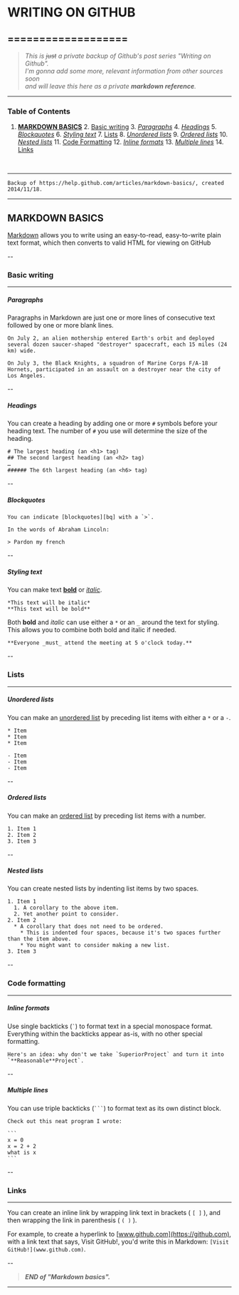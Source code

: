 # WRITING ON GITHUB
===================  
--- 
>   _This is ~~just~~ a private backup of Github's post series "Writing on Github"._  
>   _I'm gonna add some more, relevant information from other sources soon   
>   and will leave this here as a private **markdown reference**._  

---  

### Table of Contents

1. __[MARKDOWN BASICS](#)__
    2. [Basic writing](#)
        3. _[Paragraphs](#)_
        4. _[Headings](#)_
        5. _[Blockquotes](#)_
        6. _[Styling text](#)_
    7. [Lists](#)
        8. _[Unordered lists](#)_
        9. _[Ordered lists](#)_
        10. _[Nested lists](#)_
    11. [Code Formatting](#)
        12. _[Inline formats](#)_
        13. _[Multiple lines](#)_
    14. [Links](#)

<br>  

--- 

    Backup of https://help.github.com/articles/markdown-basics/, created 2014/11/18.

---  

## MARKDOWN BASICS


[Markdown][md] allows you to write using an easy-to-read, easy-to-write plain text format, which then converts to valid HTML for viewing on GitHub

-- 

### Basic writing  

---  

##### Paragraphs

Paragraphs in Markdown are just one or more lines of consecutive text followed by one or more blank lines.

    On July 2, an alien mothership entered Earth's orbit and deployed several dozen saucer-shaped "destroyer" spacecraft, each 15 miles (24 km) wide.
     
    On July 3, the Black Knights, a squadron of Marine Corps F/A-18 Hornets, participated in an assault on a destroyer near the city of Los Angeles.

-- 

##### Headings

You can create a heading by adding one or more `#` symbols before your heading text. The number of `#` you use will determine the size of the heading.

    # The largest heading (an <h1> tag)
    ## The second largest heading (an <h2> tag)
    …
    ###### The 6th largest heading (an <h6> tag)

--  

##### Blockquotes

    You can indicate [blockquotes][bq] with a `>`.
    
    In the words of Abraham Lincoln:

    > Pardon my french
    
--  

##### Styling text

You can make text **[bold][b]** or *[italic][i]*.

    *This text will be italic*
    **This text will be bold**

Both **bold** and *italic* can use either a `*` or an `_` around the text for styling. This allows you to combine both bold and italic if needed.

    **Everyone _must_ attend the meeting at 5 o'clock today.**
    
--  

### Lists  

---  

##### Unordered lists

You can make an [unordered list][ul] by preceding list items with either a `*` or a `-`.  

    * Item
    * Item
    * Item

    - Item
    - Item
    - Item

--   

##### Ordered lists

You can make an [ordered list][ol] by preceding list items with a number.

    1. Item 1
    2. Item 2
    3. Item 3

--   

##### Nested lists

You can create nested lists by indenting list items by two spaces.

    1. Item 1
      1. A corollary to the above item.
      2. Yet another point to consider.
    2. Item 2
      * A corollary that does not need to be ordered.
        * This is indented four spaces, because it's two spaces further than the item above.
        * You might want to consider making a new list.
    3. Item 3

--  

### Code formatting  

--- 

##### Inline formats  

Use single backticks (<code>`</code>) to format text in a special monospace format. Everything within the backticks appear as-is, with no other special formatting.

    Here's an idea: why don't we take `SuperiorProject` and turn it into `**Reasonable**Project`.
  
-- 

##### Multiple lines

You can use triple backticks (<code>```</code>) to format text as its own distinct block.

    Check out this neat program I wrote:

    ```
    x = 0  
    x = 2 + 2
    what is x
    ```

--

### Links  
  
---  

You can create an inline link by wrapping link text in brackets ( `[ ]` ), and then wrapping the link in parenthesis ( `( )` ).

For example, to create a hyperlink to [www.github.com](https://github.com), with a link text that says, Visit GitHub!, you'd write this in Markdown: `[Visit GitHub!](www.github.com)`.

--  

[md]: http://daringfireball.net/projects/markdown/    
[bq]: https://developer.mozilla.org/en-US/docs/Web/HTML/Element/blockquote    
[b]: https://developer.mozilla.org/en-US/docs/Web/HTML/Element/strong    
[i]: https://developer.mozilla.org/en-US/docs/Web/HTML/Element/em   
[ol]: https://developer.mozilla.org/en-US/docs/Web/HTML/Element/ol  
[ul]: https://developer.mozilla.org/en-US/docs/Web/HTML/Element/ul  
  
>   <em><strong>END of "Markdown basics".</strong></em>

---
 
 
